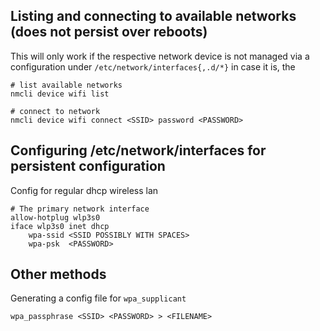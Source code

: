 

## Listing and connecting to available networks (does not persist over reboots)
This will only work if the respective network device is not managed via a configuration under `/etc/network/interfaces{,.d/*}`
in case it is, the 
```
# list available networks
nmcli device wifi list

# connect to network
nmcli device wifi connect <SSID> password <PASSWORD>
```



## Configuring /etc/network/interfaces for persistent configuration

Config for regular dhcp wireless lan
```
# The primary network interface
allow-hotplug wlp3s0
iface wlp3s0 inet dhcp
	wpa-ssid <SSID POSSIBLY WITH SPACES>
	wpa-psk  <PASSWORD>
```


## Other methods

Generating a config file for `wpa_supplicant`
```
wpa_passphrase <SSID> <PASSWORD> > <FILENAME>
```

